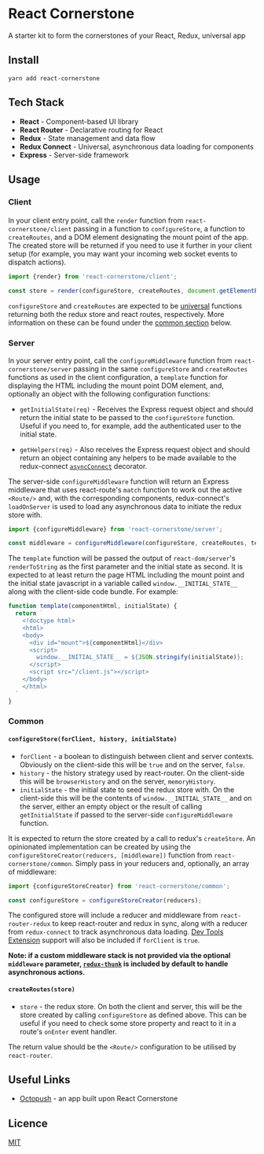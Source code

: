 # React Cornerstone

A starter kit to form the cornerstones of your React, Redux, universal app

## Install

```
yarn add react-cornerstone
```

## Tech Stack

- **React** - Component-based UI library
- **React Router** - Declarative routing for React
- **Redux** - State management and data flow
- **Redux Connect** - Universal, asynchronous data loading for components
- **Express** - Server-side framework

## Usage

### Client

####

In your client entry point, call the `render` function from `react-cornerstone/client` passing in a
function to `configureStore`, a function to `createRoutes`, and a DOM element designating the
mount point of the app.  The created store will be returned if you need to use it further in your
client setup (for example, you may want your incoming web socket events to dispatch actions).

```javascript
import {render} from 'react-cornerstone/client';

const store = render(configureStore, createRoutes, document.getElementById('app'));
```

`configureStore` and `createRoutes` are expected to be
[universal](https://medium.com/@mjackson/universal-javascript-4761051b7ae9) functions returning
both the redux store and react routes, respectively. More information on these can be found
under the [common section](#common) below.

### Server

In your server entry point, call the `configureMiddleware` function from `react-cornerstone/server` passing in the
same `configureStore` and `createRoutes` functions as used in the client configuration, a `template`
function for displaying the HTML including the mount point DOM element, and, optionally an object
with the following configuration functions:

- `getInitialState(req)` - Receives the Express request object and should return the initial
  state to be passed to the `configureStore` function.  Useful if you need to, for example, add the
  authenticated user to the initial state.

- `getHelpers(req)` - Also receives the Express request object and should return an object containing
  any helpers to be made available to the redux-connect [`asyncConnect`](https://github.com/makeomatic/redux-connect/blob/master/docs/API.MD#asyncconnect-decorator)
  decorator.

The server-side `configureMiddleware` function will return an Express middleware that uses react-route's `match`
function to work out the active `<Route/>` and, with the corresponding components, redux-connect's
`loadOnServer` is used to load any asynchronous data to initiate the redux store with.

```javascript
import {configureMiddleware} from 'react-cornerstone/server';

const middleware = configureMiddleware(configureStore, createRoutes, template, {getInitialState, getHelpers});
```

The `template` function will be passed the output of `react-dom/server`'s `renderToString`
as the first parameter and the initial state as second.  It is expected to at least return
the page HTML including the mount point and the initial state javascript in a variable called
`window.__INITIAL_STATE__` along with the client-side code bundle. For example:

```javascript
function template(componentHtml, initialState) {
  return `
    <!doctype html>
    <html>
    <body>
      <div id="mount">${componentHtml}</div>
      <script>
        window.__INITIAL_STATE__ = ${JSON.stringify(initialState)};
      </script>
      <script src="/client.js"></script>
    </body>
    </html>
  `
}
```

### Common

#### `configureStore(forClient, history, initialState)`

- `forClient` - a boolean to distinguish between client and server contexts. Obviously on the
  client-side this will be `true` and on the server, `false`.
- `history` - the history strategy used by react-router. On the client-side this will be
  `browserHistory` and on the server, `memoryHistory`.
- `initialState` - the initial state to seed the redux store with.  On the client-side this will
   be the contents of `window.__INITIAL_STATE__` and on the server, either an empty object or the
   result of calling `getInitialState` if passed to the server-side `configureMiddleware` function.

It is expected to return the store created by a call to redux's `createStore`.
An opinionated implementation can be created by using the `configureStoreCreator(reducers, [middleware])`
function from `react-cornerstone/common`. Simply pass in your reducers and, optionally, an array of
middleware:

```javascript
import {configureStoreCreator} from 'react-cornerstone/common';

const configureStore = configureStoreCreator(reducers);
```

The configured store will include a reducer and middleware from `react-router-redux` to keep
react-router and redux in sync, along with a reducer from `redux-connect` to track asynchronous
data loading. [Dev Tools Extension](https://chrome.google.com/webstore/detail/redux-devtools/lmhkpmbekcpmknklioeibfkpmmfibljd)
support will also be included if `forClient` is `true`.

**Note: if a custom middleware stack is not provided via the optional `middleware` parameter,
[`redux-thunk`](https://github.com/gaearon/redux-thunk) is included by default to handle
asynchronous actions.**

#### `createRoutes(store)`

- `store` - the redux store.  On both the client and server, this will be the store created by
  calling `configureStore` as defined above. This can be useful if you need to check some store
  property and react to it in a route's `onEnter` event handler.

The return value should be the `<Route/>` configuration to be utilised by `react-router`.

## Useful Links

- [Octopush](https://github.com/octahedron/octopush) - an app built upon React Cornerstone

## Licence

[MIT](./LICENSE)
